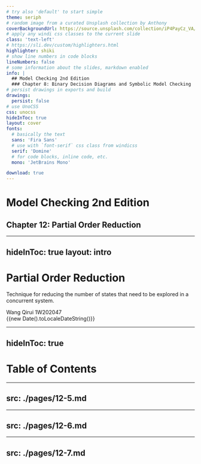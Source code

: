 ```yaml
---
# try also 'default' to start simple
theme: seriph
# random image from a curated Unsplash collection by Anthony
coverBackgroundUrl: https://source.unsplash.com/collection/iP4PayCz_VA/1920x1080
# apply any windi css classes to the current slide
class: 'text-left'
# https://sli.dev/custom/highlighters.html
highlighter: shiki
# show line numbers in code blocks
lineNumbers: false
# some information about the slides, markdown enabled
info: |
  ## Model Checking 2nd Edition
  ### Chapter 8: Binary Decision Diagrams and Symbolic Model Checking
# persist drawings in exports and build
drawings:
  persist: false
# use UnoCSS
css: unocss
hideInToc: true
layout: cover
fonts:
  # basically the text
  sans: 'Fira Sans'
  # use with `font-serif` css class from windicss
  serif: 'Domine'
  # for code blocks, inline code, etc.
  mono: 'JetBrains Mono'

download: true
---
```


# Model Checking 2nd Edition
## Chapter 12: Partial Order Reduction

---
hideInToc: true
layout: intro
---

# Partial Order Reduction
Technique for reducing the number of states that need to be explored in a concurrent system.

Wang Qirui 1W202047
<br/>
<span>{{new Date().toLocaleDateString()}}</span>

---
hideInToc: true
---
# Table of Contents

<Toc maxDepth = "3" mode = "all"/>

---
src: ./pages/12-5.md
---

---
src: ./pages/12-6.md
---

---
src: ./pages/12-7.md
---